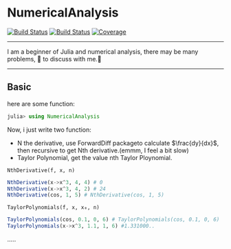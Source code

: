 # NumericalAnalysis

[![Build Status](https://travis-ci.com/ZhouZhuofei/NumericalAnalysis.jl.svg?branch=master)](https://travis-ci.com/ZhouZhuofei/NumericalAnalysis.jl)
[![Build Status](https://ci.appveyor.com/api/projects/status/github/ZhouZhuofei/NumericalAnalysis.jl?svg=true)](https://ci.appveyor.com/project/ZhouZhuofei/NumericalAnalysis-jl)
[![Coverage](https://coveralls.io/repos/github/ZhouZhuofei/NumericalAnalysis.jl/badge.svg?branch=master)](https://coveralls.io/github/ZhouZhuofei/NumericalAnalysis.jl?branch=master)

****

I am a beginner of Julia and numerical analysis, there may be many problems, 👏 to discuss with me.🤣

***

## Basic

here are some function:

```julia
julia> using NumericalAnalysis

```

Now, i just write two function:

- N the derivative, use ForwardDiff packageto calculate $\frac{dy}{dx}$, then recursive to get Nth derivative.(emmm, I feel a bit slow)
- Taylor Polynomial, get the value nth Taylor Ploynomial.



`NthDerivative(f, x, n)`

```julia
NthDerivative(x->x^3, 4, 4) # 0
NthDerivative(x->x^3, 4, 2) # 24
NthDerivative(cos, 1, 5) # NthDerivative(cos, 1, 5)
```

`TaylorPolynomials(f, x, x₀, n)`

```julia
TaylorPolynomials(cos, 0.1, 0, 6) # TaylorPolynomials(cos, 0.1, 0, 6)
TaylorPolynomials(x->x^3, 1.1, 1, 6) #1.331000..
```

.....
